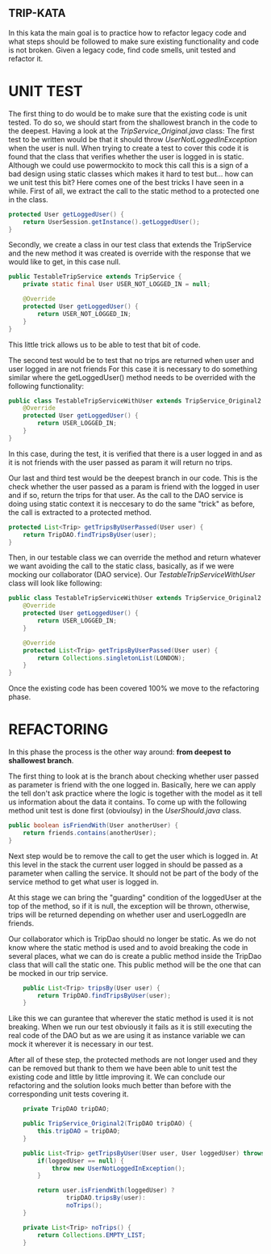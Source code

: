 ## TRIP-KATA ##

In this kata the main goal is to practice how to refactor legacy code and what steps should be
followed to make sure existing functionality and code is not broken.
Given a legacy code, find code smells, unit tested and refactor it.

# UNIT TEST #
The first thing to do would be to make sure that the existing code is unit tested. To do so, we should start from the shallowest branch in the code to the deepest.
Having a look at the *TripService_Original.java* class:
The first test to be written would be that it should throw *UserNotLoggedInException* when the user is null.
When trying to create a test to cover this code it is found that the class that verifies whether
the user is logged in is static. Although we could use powermockito to mock this call this is a sign
of a bad design using static classes which makes it hard to test but... how can we unit test this bit?
Here comes one of the best tricks I have seen in a while.
First of all, we extract the call to the static method to a protected one in the class.
```java
protected User getLoggedUser() {
    return UserSession.getInstance().getLoggedUser();
}
```

Secondly, we create a class in our test class that extends the TripService and the new method
it was created is override with the response that we would like to get, in this case null.

```java
public TestableTripService extends TripService {
    private static final User USER_NOT_LOGGED_IN = null;

    @Override
    protected User getLoggedUser() {
        return USER_NOT_LOGGED_IN;
    }
}
```

This little trick allows us to be able to test that bit of code.

The second test would be to test that no trips are returned when user and user logged in are not friends
For this case it is necessary to do something similar where the getLoggedUser() method needs to be
overrided with the following functionality:

```java
public class TestableTripServiceWithUser extends TripService_Original2 {
    @Override
    protected User getLoggedUser() {
        return USER_LOGGED_IN;
    }
}
```

In this case, during the test, it is verified that there is a user logged in and
as it is not friends with the user passed as param it will return no trips.

Our last and third test would be the deepest branch in our code. This is
the check whether the user passed as a param is friend with the logged in user
and if so, return the trips for that user.
As the call to the DAO service is doing using static context it is neccesary
to do the same "trick" as before, the call is extracted to a protected method.

```java
protected List<Trip> getTripsByUserPassed(User user) {
    return TripDAO.findTripsByUser(user);
}
```

Then, in our testable class we can override the method and return whatever we want
avoiding the call to the static class, basically, as if we were mocking our
collaborator (DAO service). Our *TestableTripServiceWithUser* class will look like following:

```java
public class TestableTripServiceWithUser extends TripService_Original2 {
	@Override
	protected User getLoggedUser() {
	    return USER_LOGGED_IN;
	}

	@Override
	protected List<Trip> getTripsByUserPassed(User user) {
	    return Collections.singletonList(LONDON);
	}
}
```

Once the existing code has been covered 100% we move to the refactoring phase.

# REFACTORING #
In this phase the process is the other way around: **from deepest to shallowest branch**.

The first thing to look at is the branch about checking whether user passed
as parameter is friend with the one logged in. Basically, here we can apply the
tell don't ask practice where the logic is together with the model as it tell us
information about the data it contains. To come up with the following method unit test
is done first (obvioulsy) in the *UserShould.java* class.

```java
public boolean isFriendWith(User anotherUser) {
    return friends.contains(anotherUser);
}
```

Next step would be to remove the call to get the user which is logged in.
At this level in the stack the current user logged in should be passed as
a parameter when calling the service. It should not be part of the body of the
service method to get what user is logged in.

At this stage we can bring the "guarding" condition of the loggedUser at the top
of the method, so if it is null, the exception will be thrown, otherwise,
trips will be returned depending on whether user and userLoggedIn are friends.

Our collaborator which is TripDao should no longer be static. As
we do not know where the static method is used and to avoid breaking the code
in several places, what we can do is create a public method inside the TripDao class
that will call the static one. This public method will be the one that can be mocked
in our trip service.

```java
    public List<Trip> tripsBy(User user) {
        return TripDAO.findTripsByUser(user);
    }
```

Like this we can gurantee that wherever the static method is used it is not breaking.
When we run our test obviously it fails as it is still executing the real code of the
DAO but as we are using it as instance variable we can mock it wherever it is
necessary in our test.

After all of these step, the protected methods are not longer used and they
can be removed but thank to them we have been able to unit test the existing code
and little by little improving it.
We can conclude our refactoring and the solution looks
much better than before with the corresponding unit tests covering it.

```java
    private TripDAO tripDAO;

	public TripService_Original2(TripDAO tripDAO) {
		this.tripDAO = tripDAO;
	}

	public List<Trip> getTripsByUser(User user, User loggedUser) throws UserNotLoggedInException {
		if(loggedUser == null) {
			throw new UserNotLoggedInException();
		}

		return user.isFriendWith(loggedUser) ?
				tripDAO.tripsBy(user):
				noTrips();
	}

	private List<Trip> noTrips() {
        return Collections.EMPTY_LIST;
    }
```



